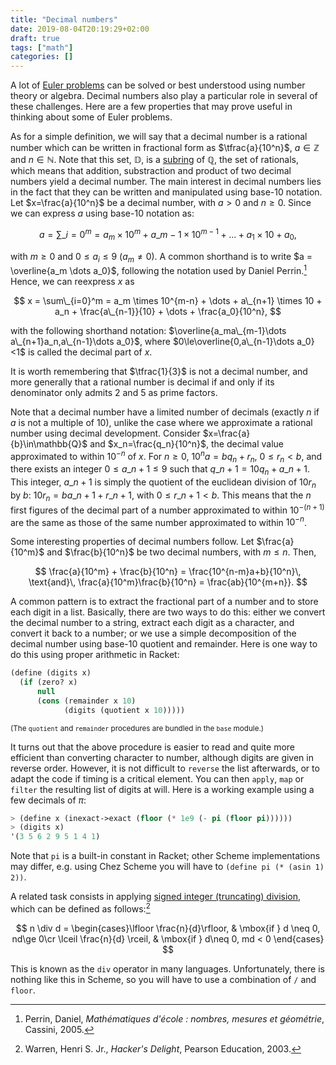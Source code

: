 ```yaml
---
title: "Decimal numbers"
date: 2019-08-04T20:19:29+02:00
draft: true
tags: ["math"]
categories: []
---
```


A lot of [Euler problems](https://aliquote.org/tags/euler/) can be solved or best understood using number theory or algebra. Decimal numbers also play a particular role in several of these challenges. Here are a few properties that may prove useful in thinking about some of Euler problems.

<!--more-->

As for a simple definition, we will say that a decimal number is a rational number which can be written in fractional form as $\tfrac{a}{10^n}$, $a \in \mathbb{Z}$ and $n \in \mathbb{N}$. Note that this set, $\mathbb{D}$, is a [subring](<https://en.wikipedia.org/wiki/Ring_(mathematics)#Subring>) of $\mathbb{Q}$, the set of rationals, which means that addition, substraction and product of two decimal numbers yield a decimal number. The main interest in decimal numbers lies in the fact that they can be written and manipulated using base-10 notation. Let $x=\frac{a}{10^n}$ be a decimal number, with $a > 0$ and $n \ge 0$. Since we can express $a$ using base-10 notation as:

$$ a = \sum\_{i=0}^m = a_m \times 10^m + a\_{m-1} \times 10^{m-1} + \dots + a_1 \times 10 + a_0, $$

with $m \ge 0$ and $0\le a_i\le 9$ ($a_m \neq 0$). A common shorthand is to write $a = \overline{a_m \dots a_0}$, following the notation used by Daniel Perrin.[^1] Hence, we can reexpress $x$ as

$$ x = \sum\_{i=0}^m = a_m \times 10^{m-n} + \dots + a\_{n+1} \times 10 + a_n + \frac{a\_{n-1}}{10} + \dots + \frac{a_0}{10^n}, $$

with the following shorthand notation: $\overline{a_ma\_{m-1}\dots a\_{n+1}a_n,a\_{n-1}\dots a_0}$, where $0\le\overline{0,a\_{n-1}\dots a_0}<1$ is called the decimal part of $x$.

It is worth remembering that $\tfrac{1}{3}$ is not a decimal number, and more generally that a rational number is decimal if and only if its denominator only admits 2 and 5 as prime factors.

Note that a decimal number have a limited number of decimals (exactly $n$ if $a$ is not a multiple of 10), unlike the case where we approximate a rational number using decimal development. Consider $x=\frac{a}{b}\in\mathbb{Q}$ and $x_n=\frac{q_n}{10^n}$, the decimal value approximated to within $10^{-n}$ of $x$. For $n\ge 0$, $10^na=bq_n+r_n$, $0\le r_n < b$, and there exists an integer $0\le a\_{n+1}\le 9$ such that $q\_{n+1} = 10q_n + a\_{n+1}$. This integer, $a\_{n+1}$ is simply the quotient of the euclidean division of $10r_n$ by $b$: $10r_n = ba\_{n+1}+r\_{n+1}$, with $0\le r\_{n+1} < b$. This means that the $n$ first figures of the decimal part of a number approximated to within $10^{-(n+1)}$ are the same as those of the same number approximated to within $10^{-n}$.

Some interesting properties of decimal numbers follow. Let $\frac{a}{10^m}$ and $\frac{b}{10^n}$ be two decimal numbers, with $m\le n$. Then,

$$ \frac{a}{10^m} + \frac{b}{10^n} = \frac{10^{n-m}a+b}{10^n}\, \text{and}\, \frac{a}{10^m}\frac{b}{10^n} = \frac{ab}{10^{m+n}}. $$

A common pattern is to extract the fractional part of a number and to store each digit in a list. Basically, there are two ways to do this: either we convert the decimal number to a string, extract each digit as a character, and convert it back to a number; or we use a simple decomposition of the decimal number using base-10 quotient and remainder. Here is one way to do this using proper arithmetic in Racket:

```lisp
(define (digits x)
  (if (zero? x)
      null
      (cons (remainder x 10)
            (digits (quotient x 10)))))
```

<small>(The `quotient` and `remainder` procedures are bundled in the `base` module.)</small>

It turns out that the above procedure is easier to read and quite more efficient than converting character to number, although digits are given in reverse order. However, it is not difficult to `reverse` the list afterwards, or to adapt the code if timing is a critical element. You can then `apply`, `map` or `filter` the resulting list of digits at will. Here is a working example using a few decimals of $\pi$:

```lisp
> (define x (inexact->exact (floor (* 1e9 (- pi (floor pi))))))
> (digits x)
'(3 5 6 2 9 5 1 4 1)
```

Note that `pi` is a built-in constant in Racket; other Scheme implementations may differ, e.g. using Chez Scheme you will have to `(define pi (* (asin 1) 2))`.

A related task consists in applying [signed integer (truncating) division](https://stackoverflow.com/q/3602827), which can be defined as follows:[^2]

$$ n \div d = \begin{cases}\lfloor \frac{n}{d}\rfloor, & \mbox{if } d \neq 0, nd\ge 0\cr \lceil \frac{n}{d} \rceil, & \mbox{if } d\neq 0, md < 0 \end{cases} $$

This is known as the `div` operator in many languages. Unfortunately, there is nothing like this in Scheme, so you will have to use a combination of `/` and `floor`.

[^1]: Perrin, Daniel, _Mathématiques d'école : nombres, mesures et géométrie_, Cassini, 2005.
[^2]: Warren, Henri S. Jr., _Hacker's Delight_, Pearson Education, 2003.

